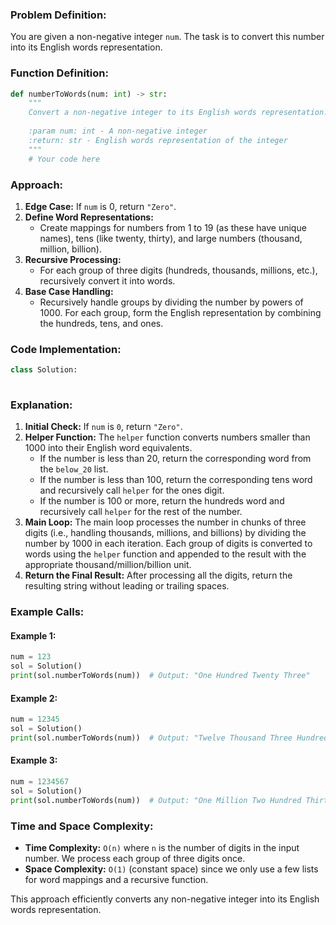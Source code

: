 ### Problem Definition:

You are given a non-negative integer `num`. The task is to convert this number into its English words representation.

### Function Definition:

```python
def numberToWords(num: int) -> str:
    """
    Convert a non-negative integer to its English words representation.
    
    :param num: int - A non-negative integer
    :return: str - English words representation of the integer
    """
    # Your code here
```

### Approach:

1. **Edge Case:** If `num` is 0, return `"Zero"`.
2. **Define Word Representations:**
   - Create mappings for numbers from 1 to 19 (as these have unique names), tens (like twenty, thirty), and large numbers (thousand, million, billion).
3. **Recursive Processing:**
   - For each group of three digits (hundreds, thousands, millions, etc.), recursively convert it into words.
4. **Base Case Handling:**
   - Recursively handle groups by dividing the number by powers of 1000. For each group, form the English representation by combining the hundreds, tens, and ones.

### Code Implementation:

```python
class Solution:
    
```

### Explanation:

1. **Initial Check:** If `num` is `0`, return `"Zero"`.
2. **Helper Function:** The `helper` function converts numbers smaller than 1000 into their English word equivalents.
   - If the number is less than 20, return the corresponding word from the `below_20` list.
   - If the number is less than 100, return the corresponding tens word and recursively call `helper` for the ones digit.
   - If the number is 100 or more, return the hundreds word and recursively call `helper` for the rest of the number.
3. **Main Loop:** The main loop processes the number in chunks of three digits (i.e., handling thousands, millions, and billions) by dividing the number by 1000 in each iteration. Each group of digits is converted to words using the `helper` function and appended to the result with the appropriate thousand/million/billion unit.
4. **Return the Final Result:** After processing all the digits, return the resulting string without leading or trailing spaces.

### Example Calls:

#### Example 1:
```python
num = 123
sol = Solution()
print(sol.numberToWords(num))  # Output: "One Hundred Twenty Three"
```

#### Example 2:
```python
num = 12345
sol = Solution()
print(sol.numberToWords(num))  # Output: "Twelve Thousand Three Hundred Forty Five"
```

#### Example 3:
```python
num = 1234567
sol = Solution()
print(sol.numberToWords(num))  # Output: "One Million Two Hundred Thirty Four Thousand Five Hundred Sixty Seven"
```

### Time and Space Complexity:

- **Time Complexity:** `O(n)` where `n` is the number of digits in the input number. We process each group of three digits once.
- **Space Complexity:** `O(1)` (constant space) since we only use a few lists for word mappings and a recursive function.

This approach efficiently converts any non-negative integer into its English words representation.

